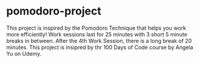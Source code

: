 # pomodoro-project
This project is inspired by the Pomodoro Technique that helps you work more efficiently! Work sessions last for 25 minutes with 3 short 5 minute breaks in between. 
After the 4th Work Session, there is a long break of 20 minutes. This project is insipred by thr 100 Days of Code course by Angela Yu on Udemy.
